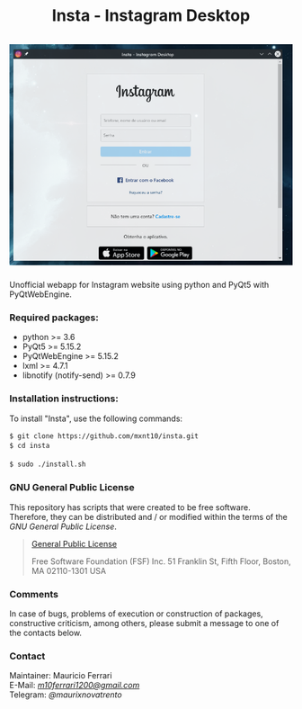 <h1 align="center">
    Insta - Instagram Desktop
    <br/><br/>
    <a><img src="https://raw.githubusercontent.com/mxnt10/insta/master/common/preview.png"></a>
</h1>

Unofficial webapp for Instagram website using python and PyQt5 with PyQtWebEngine.

### Required packages:

- python >= 3.6
- PyQt5 >= 5.15.2
- PyQtWebEngine >= 5.15.2
- lxml >= 4.7.1
- libnotify (notify-send) >= 0.7.9

### Installation instructions:

To install "Insta", use the following commands:
```sh
$ git clone https://github.com/mxnt10/insta.git
$ cd insta

$ sudo ./install.sh
```

### GNU General Public License

This repository has scripts that were created to be free software.<br/>
Therefore, they can be distributed and / or modified within the terms of the *GNU General Public License*.

>[General Public License](https://pt.wikipedia.org/wiki/GNU_General_Public_License)
>
>Free Software Foundation (FSF) Inc. 51 Franklin St, Fifth Floor, Boston, MA 02110-1301 USA

### Comments

In case of bugs, problems of execution or construction of packages, constructive criticism, among others,
please submit a message to one of the contacts below.

### Contact

Maintainer: Mauricio Ferrari<br/>
E-Mail: *m10ferrari1200@gmail.com*<br/>
Telegram: *@maurixnovatrento*<br/>
